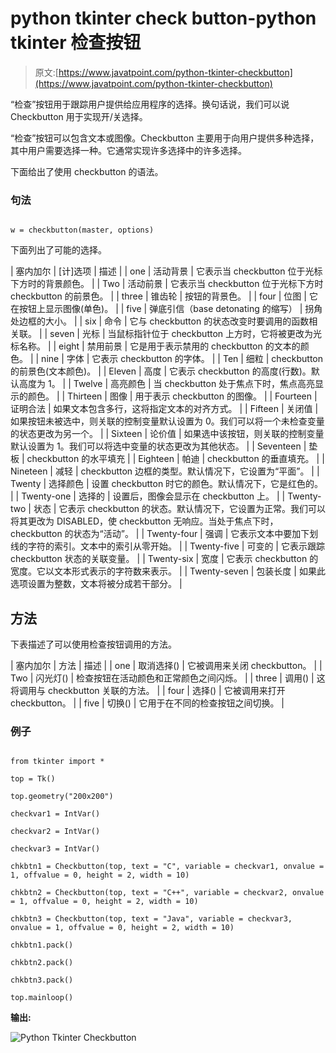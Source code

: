 # python tkinter check button-python tkinter 检查按钮

> 原文:[https://www.javatpoint.com/python-tkinter-checkbutton](https://www.javatpoint.com/python-tkinter-checkbutton)

“检查”按钮用于跟踪用户提供给应用程序的选择。换句话说，我们可以说 Checkbutton 用于实现开/关选择。

“检查”按钮可以包含文本或图像。Checkbutton 主要用于向用户提供多种选择，其中用户需要选择一种。它通常实现许多选择中的许多选择。

下面给出了使用 checkbutton 的语法。

### 句法

```

w = checkbutton(master, options)

```

下面列出了可能的选择。

| 塞内加尔 | [计]选项 | 描述 |
| one | 活动背景 | 它表示当 checkbutton 位于光标下方时的背景颜色。 |
| Two | 活动前景 | 它表示当 checkbutton 位于光标下方时 checkbutton 的前景色。 |
| three | 锥齿轮 | 按钮的背景色。 |
| four | 位图 | 它在按钮上显示图像(单色)。 |
| five | 弹底引信（base detonating 的缩写） | 拐角处边框的大小。 |
| six | 命令 | 它与 checkbutton 的状态改变时要调用的函数相关联。 |
| seven | 光标 | 当鼠标指针位于 checkbutton 上方时，它将被更改为光标名称。 |
| eight | 禁用前景 | 它是用于表示禁用的 checkbutton 的文本的颜色。 |
| nine | 字体 | 它表示 checkbutton 的字体。 |
| Ten | 细粒 | checkbutton 的前景色(文本颜色)。 |
| Eleven | 高度 | 它表示 checkbutton 的高度(行数)。默认高度为 1。 |
| Twelve | 高亮颜色 | 当 checkbutton 处于焦点下时，焦点高亮显示的颜色。 |
| Thirteen | 图像 | 用于表示 checkbutton 的图像。 |
| Fourteen | 证明合法 | 如果文本包含多行，这将指定文本的对齐方式。 |
| Fifteen | 关闭值 | 如果按钮未被选中，则关联的控制变量默认设置为 0。我们可以将一个未检查变量的状态更改为另一个。 |
| Sixteen | 论价值 | 如果选中该按钮，则关联的控制变量默认设置为 1。我们可以将选中变量的状态更改为其他状态。 |
| Seventeen | 垫板 | checkbutton 的水平填充 |
| Eighteen | 帕迪 | checkbutton 的垂直填充。 |
| Nineteen | 减轻 | checkbutton 边框的类型。默认情况下，它设置为“平面”。 |
| Twenty | 选择颜色 | 设置 checkbutton 时它的颜色。默认情况下，它是红色的。 |
| Twenty-one | 选择的 | 设置后，图像会显示在 checkbutton 上。 |
| Twenty-two | 状态 | 它表示 checkbutton 的状态。默认情况下，它设置为正常。我们可以将其更改为 DISABLED，使 checkbutton 无响应。当处于焦点下时，checkbutton 的状态为“活动”。 |
| Twenty-four | 强调 | 它表示文本中要加下划线的字符的索引。文本中的索引从零开始。 |
| Twenty-five | 可变的 | 它表示跟踪 checkbutton 状态的关联变量。 |
| Twenty-six | 宽度 | 它表示 checkbutton 的宽度。它以文本形式表示的字符数来表示。 |
| Twenty-seven | 包装长度 | 如果此选项设置为整数，文本将被分成若干部分。 |

## 方法

下表描述了可以使用检查按钮调用的方法。

| 塞内加尔 | 方法 | 描述 |
| one | 取消选择() | 它被调用来关闭 checkbutton。 |
| Two | 闪光灯() | 检查按钮在活动颜色和正常颜色之间闪烁。 |
| three | 调用() | 这将调用与 checkbutton 关联的方法。 |
| four | 选择() | 它被调用来打开 checkbutton。 |
| five | 切换() | 它用于在不同的检查按钮之间切换。 |

### 例子

```

from tkinter import * 

top = Tk()

top.geometry("200x200")

checkvar1 = IntVar()

checkvar2 = IntVar()

checkvar3 = IntVar()

chkbtn1 = Checkbutton(top, text = "C", variable = checkvar1, onvalue = 1, offvalue = 0, height = 2, width = 10)

chkbtn2 = Checkbutton(top, text = "C++", variable = checkvar2, onvalue = 1, offvalue = 0, height = 2, width = 10)

chkbtn3 = Checkbutton(top, text = "Java", variable = checkvar3, onvalue = 1, offvalue = 0, height = 2, width = 10)

chkbtn1.pack()

chkbtn2.pack()

chkbtn3.pack()

top.mainloop()

```

**输出:**

![Python Tkinter Checkbutton](../Images/cc9d8e38daf60c78b69b950d98812858.png)